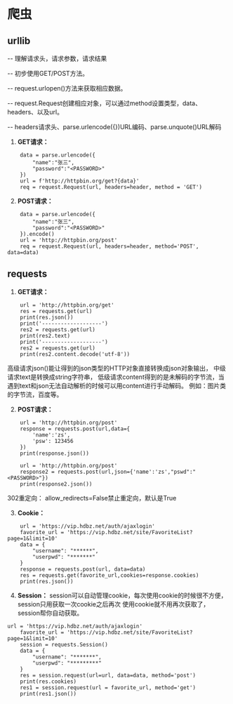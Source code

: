 # 爬虫

## urllib
-- 理解请求头，请求参数，请求结果

-- 初步使用GET/POST方法。

-- request.urlopen()方法来获取相应数据。

-- request.Request创建相应对象，可以通过method设置类型，data、headers、以及url。 

-- headers请求头、parse.urlencode({})URL编码、parse.unquote()URL解码

1. **GET请求：**



```
    data = parse.urlencode({
        "name":"张三",
        "password":"<PASSWORD>"
    })
    url = f'http://httpbin.org/get?{data}'
    req = request.Request(url, headers=header, method = 'GET')
```


2. **POST请求：**


    
```
    data = parse.urlencode({
        "name":"张三",
        "password":"<PASSWORD>"
    }).encode()
    url = 'http://httpbin.org/post'
    req = request.Request(url, headers=header, method='POST', data=data)
```



## requests

1. **GET请求：**



```
    url = 'http://httpbin.org/get'
    res = requests.get(url)
    print(res.json())
    print('-------------------')
    res2 = requests.get(url)
    print(res2.text)
    print('-------------------')
    res2 = requests.get(url)
    print(res2.content.decode('utf-8'))
```


高级请求json()能让得到的json类型的HTTP对象直接转换成json对象输出，
中级请求text是转换成string字符串，
低级请求content得到的是未解码的字节流，当遇到text和json无法自动解析的时候可以用content进行手动解码。
例如：图片类的字节流，百度等。

2. **POST请求：**



```
    url = 'http://httpbin.org/post'
    response = requests.post(url,data={
        'name':'zs',
        'psw': 123456
    })
    print(response.json())
    
    url = 'http://httpbin.org/post'
    response2 = requests.post(url,json={'name':'zs',"pswd":"<PASSWORD>"})
    print(response2.json())
```


302重定向：
allow_redirects=False禁止重定向，默认是True

3. **Cookie：**



```
    url = 'https://vip.hdbz.net/auth/ajaxlogin'
    favorite_url = 'https://vip.hdbz.net/site/FavoriteList?page=1&limit=10'
    data = {
        "username": "******",
        "userpwd": "*******"
    }
    response = requests.post(url, data=data)
    res = requests.get(favorite_url,cookies=response.cookies)
    print(res.json())
```



4. **Session：**
session可以自动管理cookie，每次使用cookie的时候很不方便，session只用获取一次cookie之后再次
使用cookie就不用再次获取了，session帮你自动获取。


    
```
url = 'https://vip.hdbz.net/auth/ajaxlogin'
    favorite_url = 'https://vip.hdbz.net/site/FavoriteList?page=1&limit=10'
    session = requests.Session()
    data = {
        "username": "*******",
        "userpwd": "*********"
    }
    res = session.request(url=url, data=data, method='post')
    print(res.cookies)
    res1 = session.request(url = favorite_url, method='get')
    print(res1.json())
```
